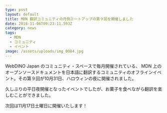 ```yaml
---
type: post
layout: default
title: MDN 翻訳コミュニティの月例ミートアップの第９回を開催しました
date: 2018-11-06T09:23:11.593Z
category: news
tags:
  - MDN
  - コミュニティ
  - イベント
image: /assets/uploads/img_0084.jpg
---
```

WebDINO Japan のコミュニティ・スペースで毎月開催されている、 MDN 上のオープンソースドキュメントを日本語に翻訳するコミュニティのオフラインイベント。その第９回が10月31日、ハロウィンの夜に開催されました。

久しぶりの平日夜開催となったイベントでしたが、お菓子を食べながら翻訳を楽しむことができました。

次回は11月17日土曜日に開催いたします！
